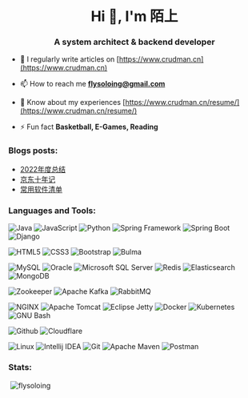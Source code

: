 <h1 align="center">Hi 👋, I'm 陌上</h1>
<h3 align="center">A system architect & backend developer</h3>

- 📝 I regularly write articles on [https://www.crudman.cn](https://www.crudman.cn)

- 📫 How to reach me **flysoloing@gmail.com**

- 📄 Know about my experiences [https://www.crudman.cn/resume/](https://www.crudman.cn/resume/)

- ⚡ Fun fact **Basketball, E-Games, Reading**

### Blogs posts:
<!-- BLOG-POST-LIST:START -->
- [2022年度总结](https://www.crudman.cn/posts/2022-summary/)
- [京东十年记](https://www.crudman.cn/posts/my-ten-years-of-the-jd/)
- [常用软件清单](https://www.crudman.cn/posts/common-software-list/)
<!-- BLOG-POST-LIST:END -->

<!--
<h3 align="left">Connect with me:</h3>
<p align="left">
<a href="https://twitter.com/flysoloing" target="blank"><img align="center" src="https://raw.githubusercontent.com/rahuldkjain/github-profile-readme-generator/master/src/images/icons/Social/twitter.svg" alt="flysoloing" height="30" width="40" /></a>
<a href="/https://www.crudman.cn/index.xml" target="blank"><img align="center" src="https://raw.githubusercontent.com/rahuldkjain/github-profile-readme-generator/master/src/images/icons/Social/rss.svg" alt="https://www.crudman.cn/index.xml" height="30" width="40" /></a>
</p>
-->

<h3 align="left">Languages and Tools:</h3>
<!--
<p align="left"> <a href="https://www.gnu.org/software/bash/" target="_blank" rel="noreferrer"> <img src="https://www.vectorlogo.zone/logos/gnu_bash/gnu_bash-icon.svg" alt="bash" width="40" height="40"/> </a> <a href="https://getbootstrap.com" target="_blank" rel="noreferrer"> <img src="https://raw.githubusercontent.com/devicons/devicon/master/icons/bootstrap/bootstrap-plain-wordmark.svg" alt="bootstrap" width="40" height="40"/> </a> <a href="https://bulma.io/" target="_blank" rel="noreferrer"> <img src="https://raw.githubusercontent.com/gilbarbara/logos/804dc257b59e144eaca5bc6ffd16949752c6f789/logos/bulma.svg" alt="bulma" width="40" height="40"/> </a> <a href="https://www.w3schools.com/css/" target="_blank" rel="noreferrer"> <img src="https://raw.githubusercontent.com/devicons/devicon/master/icons/css3/css3-original-wordmark.svg" alt="css3" width="40" height="40"/> </a> <a href="https://www.djangoproject.com/" target="_blank" rel="noreferrer"> <img src="https://cdn.worldvectorlogo.com/logos/django.svg" alt="django" width="40" height="40"/> </a> <a href="https://www.docker.com/" target="_blank" rel="noreferrer"> <img src="https://raw.githubusercontent.com/devicons/devicon/master/icons/docker/docker-original-wordmark.svg" alt="docker" width="40" height="40"/> </a> <a href="https://www.elastic.co" target="_blank" rel="noreferrer"> <img src="https://www.vectorlogo.zone/logos/elastic/elastic-icon.svg" alt="elasticsearch" width="40" height="40"/> </a> <a href="https://git-scm.com/" target="_blank" rel="noreferrer"> <img src="https://www.vectorlogo.zone/logos/git-scm/git-scm-icon.svg" alt="git" width="40" height="40"/> </a> <a href="hexo.io/" target="_blank" rel="noreferrer"> <img src="https://www.vectorlogo.zone/logos/hexoio/hexoio-icon.svg" alt="hexo" width="40" height="40"/> </a> <a href="https://www.w3.org/html/" target="_blank" rel="noreferrer"> <img src="https://raw.githubusercontent.com/devicons/devicon/master/icons/html5/html5-original-wordmark.svg" alt="html5" width="40" height="40"/> </a> <a href="https://gohugo.io/" target="_blank" rel="noreferrer"> <img src="https://api.iconify.design/logos-hugo.svg" alt="hugo" width="40" height="40"/> </a> <a href="https://www.java.com" target="_blank" rel="noreferrer"> <img src="https://raw.githubusercontent.com/devicons/devicon/master/icons/java/java-original.svg" alt="java" width="40" height="40"/> </a> <a href="https://developer.mozilla.org/en-US/docs/Web/JavaScript" target="_blank" rel="noreferrer"> <img src="https://raw.githubusercontent.com/devicons/devicon/master/icons/javascript/javascript-original.svg" alt="javascript" width="40" height="40"/> </a> <a href="https://jekyllrb.com/" target="_blank" rel="noreferrer"> <img src="https://www.vectorlogo.zone/logos/jekyllrb/jekyllrb-icon.svg" alt="jekyll" width="40" height="40"/> </a> <a href="https://www.jenkins.io" target="_blank" rel="noreferrer"> <img src="https://www.vectorlogo.zone/logos/jenkins/jenkins-icon.svg" alt="jenkins" width="40" height="40"/> </a> <a href="https://kafka.apache.org/" target="_blank" rel="noreferrer"> <img src="https://www.vectorlogo.zone/logos/apache_kafka/apache_kafka-icon.svg" alt="kafka" width="40" height="40"/> </a> <a href="https://kubernetes.io" target="_blank" rel="noreferrer"> <img src="https://www.vectorlogo.zone/logos/kubernetes/kubernetes-icon.svg" alt="kubernetes" width="40" height="40"/> </a> <a href="https://www.linux.org/" target="_blank" rel="noreferrer"> <img src="https://raw.githubusercontent.com/devicons/devicon/master/icons/linux/linux-original.svg" alt="linux" width="40" height="40"/> </a> <a href="https://www.mongodb.com/" target="_blank" rel="noreferrer"> <img src="https://raw.githubusercontent.com/devicons/devicon/master/icons/mongodb/mongodb-original-wordmark.svg" alt="mongodb" width="40" height="40"/> </a> <a href="https://www.microsoft.com/en-us/sql-server" target="_blank" rel="noreferrer"> <img src="https://www.svgrepo.com/show/303229/microsoft-sql-server-logo.svg" alt="mssql" width="40" height="40"/> </a> <a href="https://www.mysql.com/" target="_blank" rel="noreferrer"> <img src="https://raw.githubusercontent.com/devicons/devicon/master/icons/mysql/mysql-original-wordmark.svg" alt="mysql" width="40" height="40"/> </a> <a href="https://www.nginx.com" target="_blank" rel="noreferrer"> <img src="https://raw.githubusercontent.com/devicons/devicon/master/icons/nginx/nginx-original.svg" alt="nginx" width="40" height="40"/> </a> <a href="https://www.oracle.com/" target="_blank" rel="noreferrer"> <img src="https://raw.githubusercontent.com/devicons/devicon/master/icons/oracle/oracle-original.svg" alt="oracle" width="40" height="40"/> </a> <a href="https://postman.com" target="_blank" rel="noreferrer"> <img src="https://www.vectorlogo.zone/logos/getpostman/getpostman-icon.svg" alt="postman" width="40" height="40"/> </a> <a href="https://www.python.org" target="_blank" rel="noreferrer"> <img src="https://raw.githubusercontent.com/devicons/devicon/master/icons/python/python-original.svg" alt="python" width="40" height="40"/> </a> <a href="https://www.rabbitmq.com" target="_blank" rel="noreferrer"> <img src="https://www.vectorlogo.zone/logos/rabbitmq/rabbitmq-icon.svg" alt="rabbitMQ" width="40" height="40"/> </a> <a href="https://redis.io" target="_blank" rel="noreferrer"> <img src="https://raw.githubusercontent.com/devicons/devicon/master/icons/redis/redis-original-wordmark.svg" alt="redis" width="40" height="40"/> </a> <a href="https://lucene.apache.org/solr/" target="_blank" rel="noreferrer"> <img src="https://www.vectorlogo.zone/logos/apache_solr/apache_solr-icon.svg" alt="solr" width="40" height="40"/> </a> <a href="https://spring.io/" target="_blank" rel="noreferrer"> <img src="https://www.vectorlogo.zone/logos/springio/springio-icon.svg" alt="spring" width="40" height="40"/> </a> </p>
-->

![Java](https://img.shields.io/badge/-Java-white?logo=oracle&logoColor=F80000)
![JavaScript](https://img.shields.io/badge/-JavaScript-white?logo=javascript&logoColor=F7DF1E)
![Python](https://img.shields.io/badge/-Python-white?logo=python&logoColor=3776AB)
![Spring Framework](https://img.shields.io/badge/-Spring%20Framework-white?logo=spring&logoColor=6DB33F)
![Spring Boot](https://img.shields.io/badge/-Spring%20Boot-white?logo=springboot&logoColor=6DB33F)
![Django](https://img.shields.io/badge/-Django-white?logo=django&logoColor=092E20)

![HTML5](https://img.shields.io/badge/-HTML5-white?logo=html5&logoColor=E34F26)
![CSS3](https://img.shields.io/badge/-CSS3-white?logo=css3&logoColor=1572B6)
![Bootstrap](https://img.shields.io/badge/-Bootstrap-white?logo=bootstrap&logoColor=7952B3)
![Bulma](https://img.shields.io/badge/-Bulma-white?logo=bulma&logoColor=00D1B2)

![MySQL](https://img.shields.io/badge/-MySQL-white?logo=mysql&logoColor=4479A1)
![Oracle](https://img.shields.io/badge/-Oracle-white?logo=oracle&logoColor=F80000)
![Microsoft SQL Server](https://img.shields.io/badge/-Microsoft%20SQL%20Server-white?logo=microsoftsqlserver&logoColor=CC2927)
![Redis](https://img.shields.io/badge/-Redis-white?logo=redis&logoColor=DC382D)
![Elasticsearch](https://img.shields.io/badge/-Elasticsearch-white?logo=elasticsearch&logoColor=005571)
![MongoDB](https://img.shields.io/badge/-MongoDB-white?logo=mongodb&logoColor=47A248)

![Zookeeper](https://img.shields.io/badge/-Zookeeper-white?logo=apache&logoColor=D22128)
![Apache Kafka](https://img.shields.io/badge/-Apache%20Kafka-white?logo=apachekafka&logoColor=231F20)
![RabbitMQ](https://img.shields.io/badge/-RabbitMQ-white?logo=rabbitmq&logoColor=FF6600)

![NGINX](https://img.shields.io/badge/-NGINX-white?logo=nginx&logoColor=009639)
![Apache Tomcat](https://img.shields.io/badge/-Apache%20Tomcat-white?logo=apachetomcat&logoColor=F8DC75)
![Eclipse Jetty](https://img.shields.io/badge/-Eclipse%20Jetty-white?logo=eclipsejetty&logoColor=FC390E)
![Docker](https://img.shields.io/badge/-Docker-white?logo=docker&logoColor=2496ED)
![Kubernetes](https://img.shields.io/badge/-Kubernetes-white?logo=kubernetes&logoColor=326CE5)
![GNU Bash](https://img.shields.io/badge/-GNU%20Bash-white?logo=gnubash&logoColor=4EAA25)

![Github](https://img.shields.io/badge/-Github-white?logo=github&logoColor=181717)
![Cloudflare](https://img.shields.io/badge/-Cloudflare-white?logo=cloudflare&logoColor=F38020)

![Linux](https://img.shields.io/badge/-Linux-white?logo=linux&logoColor=FCC624)
![Intellij IDEA](https://img.shields.io/badge/-Intellij%20IDEA-white?logo=intellijidea&logoColor=000000)
![Git](https://img.shields.io/badge/-Git-white?logo=git&logoColor=F05032)
![Apache Maven](https://img.shields.io/badge/-Apache%20Maven-white?logo=apachemaven&logoColor=C71A36)
![Postman](https://img.shields.io/badge/-Postman-white?logo=postman&logoColor=FF6C37)

<h3 align="left">Stats:</h3>
<p>&nbsp;<img align="center" src="https://github-readme-stats.vercel.app/api?username=flysoloing&show_icons=true&locale=en" alt="flysoloing" /></p>


<!--
**flysoloing/flysoloing** is a ✨ _special_ ✨ repository because its `README.md` (this file) appears on your GitHub profile.

Here are some ideas to get you started:

- 🔭 I’m currently working on ...
- 🌱 I’m currently learning ...
- 👯 I’m looking to collaborate on ...
- 🤔 I’m looking for help with ...
- 💬 Ask me about ...
- 📫 How to reach me: ...
- 😄 Pronouns: ...
- ⚡ Fun fact: ...
-->
